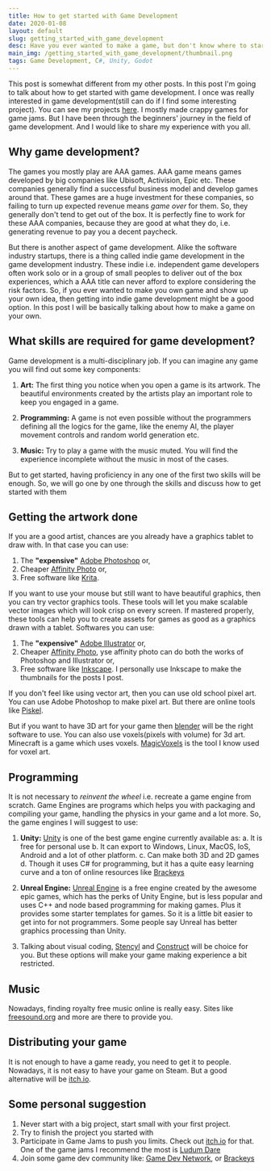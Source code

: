 ```yaml
---
title: How to get started with Game Development
date: 2020-01-08
layout: default
slug: getting_started_with_game_development
desc: Have you ever wanted to make a game, but don't know where to start? Well in this post I will talk about where to start with game development
main_img: /getting_started_with_game_development/thumbnail.png
tags: Game Development, C#, Unity, Godot
---
```


This post is somewhat different from my other posts. In this post I'm going to talk about how to get started with game development. I once was really interested in game development(still can do if I find some interesting project). You can see my projects [here](https://ayushman001.itch.io/). I mostly made crappy games for game jams. But I have been through the beginners' journey in the field of game development. And I would like to share my experience with you all.

## Why game development?

The games you mostly play are AAA games. AAA game means games developed by big companies like Ubisoft, Activision, Epic etc. These companies generally find a successful business model and develop games around that. These games are a huge investment for these companies, so failing to turn up expected revenue means _game over_ for them. So, they generally don't tend to get out of the box. It is perfectly fine to work for these AAA companies, because they are good at what they do, i.e. generating revenue to pay you a decent paycheck.

But there is another aspect of game development. Alike the software industry startups, there is a thing called indie game development in the game development industry. These indie i.e. independent game developers often work solo or in a group of small peoples to deliver out of the box experiences, which a AAA title can never afford to explore considering the risk factors. So, if you ever wanted to make you own game and show up your own idea, then getting into indie game development might be a good option. In this post I will be basically talking about how to make a game on your own.

## What skills are required for game development?

Game development is a multi-disciplinary job. If you can imagine any game you will find out some key components:

1. **Art:** The first thing you notice when you open a game is its artwork. The beautiful environments created by the artists play an important role to keep you engaged in a game.

2. **Programming:** A game is not even possible without the programmers defining all the logics for the game, like the enemy AI, the player movement controls and random world generation etc.

3. **Music:** Try to play a game with the music muted. You will find the experience incomplete without the music in most of the cases.

But to get started, having proficiency in any one of the first two skills will be enough. So, we will go one by one through the skills and discuss how to get started with them

## Getting the artwork done

If you are a good artist, chances are you already have a graphics tablet to draw with. In that case you can use:

1. The **"expensive"** [Adobe Photoshop](https://www.adobe.com/products/photoshop.html) or,
2. Cheaper [Affinity Photo](https://affinity.serif.com/en-gb/photo/) or,
3. Free software like [Krita](https://krita.org/en/).

If you want to use your mouse but still want to have beautiful graphics, then you can try vector graphics tools. These tools will let you make scalable vector images which will look crisp on every screen. If mastered properly, these tools can help you to create assets for games as good as a graphics drawn with a tablet. Softwares you can use:

1. The **"expensive"** [Adobe Illustrator](https://www.adobe.com/products/illustrator.html) or,
2. Cheaper [Affinity Photo](https://affinity.serif.com/en-gb/photo/), yse affinity photo can do both the works of Photoshop and Illustrator or,
3. Free software like [Inkscape](hhttps://inkscape.org/). I personally use Inkscape to make the thumbnails for the posts I post.

If you don't feel like using vector art, then you can use old school pixel art. You can use Adobe Photoshop to make pixel art. But there are online tools like [Piskel](https://www.piskelapp.com/).

But if you want to have 3D art for your game then [blender](https://www.blender.org/) will be the right software to use. You can also use voxels(pixels with volume) for 3d art. Minecraft is a game which uses voxels. [MagicVoxels](https://ephtracy.github.io/) is the tool I know used for voxel art.

## Programming

It is not necessary to _reinvent the wheel_ i.e. recreate a game engine from scratch. Game Engines are programs which helps you with packaging and compiling your game, handling the physics in your game and a lot more. So, the game engines I will suggest to use:

1. **Unity:** [Unity](https://unity.com/) is one of the best game engine currently available as:
   a. It is free for personal use
   b. It can export to Windows, Linux, MacOS, IoS, Android and a lot of other platform.
   c. Can make both 3D and 2D games
   d. Though it uses C# for programming, but it has a quite easy learning curve and a ton of online resources like [Brackeys](https://www.youtube.com/user/Brackeys)

2. **Unreal Engine:** [Unreal Engine](https://www.unrealengine.com/en-US/) is a free engine created by the awesome epic games, which has the perks of Unity Engine, but is less popular and uses C++ and node based programming for making games. Plus it provides some starter templates for games. So it is a little bit easier to get into for not programmers. Some people say Unreal has better graphics processing than Unity.

3. Talking about visual coding, [Stencyl](http://www.stencyl.com/) and [Construct](https://www.construct.net/en) will be choice for you. But these options will make your game making experience a bit restricted.

## Music

Nowadays, finding royalty free music online is really easy. Sites like [freesound.org](https://freesound.org/) and more are there to provide you.

## Distributing your game

It is not enough to have a game ready, you need to get it to people. Nowadays, it is not easy to have your game on Steam. But a good alternative will be [itch.io](https://itch.io/).

## Some personal suggestion

1. Never start with a big project, start small with your first project.
2. Try to finish the project you started with
3. Participate in Game Jams to push you limits. Check out [itch.io](https://itch.io/) for that. One of the game jams I recommend the most is [Ludum Dare](http://ldjam.com/)
4. Join some game dev community like: [Game Dev Network](https://discord.gg/mq9TbN), or [Brackeys](https://discord.gg/brackeys)

